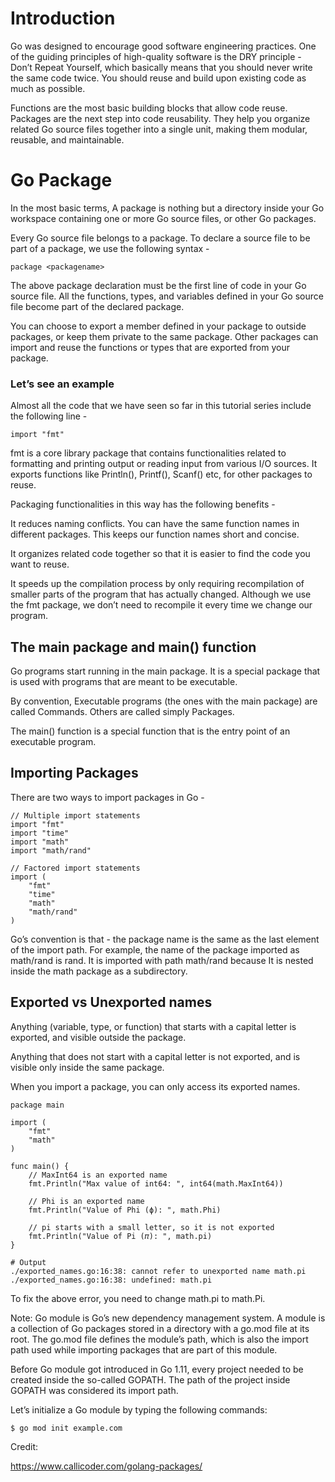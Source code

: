 # Introduction

Go was designed to encourage good software engineering practices. One of the guiding principles of high-quality software is the DRY principle - Don’t Repeat Yourself, which basically means that you should never write the same code twice. You should reuse and build upon existing code as much as possible.

Functions are the most basic building blocks that allow code reuse. Packages are the next step into code reusability. They help you organize related Go source files together into a single unit, making them modular, reusable, and maintainable.

# Go Package

In the most basic terms, A package is nothing but a directory inside your Go workspace containing one or more Go source files, or other Go packages.

Every Go source file belongs to a package. To declare a source file to be part of a package, we use the following syntax -

```
package <packagename>
```

The above package declaration must be the first line of code in your Go source file. All the functions, types, and variables defined in your Go source file become part of the declared package.

You can choose to export a member defined in your package to outside packages, or keep them private to the same package. Other packages can import and reuse the functions or types that are exported from your package.

### Let’s see an example

Almost all the code that we have seen so far in this tutorial series include the following line -

```
import "fmt"
```

fmt is a core library package that contains functionalities related to formatting and printing output or reading input from various I/O sources. It exports functions like Println(), Printf(), Scanf() etc, for other packages to reuse.

Packaging functionalities in this way has the following benefits -

It reduces naming conflicts. You can have the same function names in different packages. This keeps our function names short and concise.

It organizes related code together so that it is easier to find the code you want to reuse.

It speeds up the compilation process by only requiring recompilation of smaller parts of the program that has actually changed. Although we use the fmt package, we don’t need to recompile it every time we change our program.

## The main package and main() function

Go programs start running in the main package. It is a special package that is used with programs that are meant to be executable.

By convention, Executable programs (the ones with the main package) are called Commands. Others are called simply Packages.

The main() function is a special function that is the entry point of an executable program.

## Importing Packages

There are two ways to import packages in Go -

```
// Multiple import statements
import "fmt"
import "time"
import "math"
import "math/rand"
```

```
// Factored import statements
import (
	"fmt"
	"time"
	"math"
    "math/rand"
)
```

Go’s convention is that - the package name is the same as the last element of the import path. For example, the name of the package imported as math/rand is rand. It is imported with path math/rand because It is nested inside the math package as a subdirectory.

## Exported vs Unexported names

Anything (variable, type, or function) that starts with a capital letter is exported, and visible outside the package.

Anything that does not start with a capital letter is not exported, and is visible only inside the same package.

When you import a package, you can only access its exported names.

```
package main

import (
	"fmt"
	"math"
)

func main() {
	// MaxInt64 is an exported name
	fmt.Println("Max value of int64: ", int64(math.MaxInt64))

	// Phi is an exported name
	fmt.Println("Value of Phi (ϕ): ", math.Phi)

	// pi starts with a small letter, so it is not exported
	fmt.Println("Value of Pi (𝜋): ", math.pi)
}
```

```
# Output
./exported_names.go:16:38: cannot refer to unexported name math.pi
./exported_names.go:16:38: undefined: math.pi
```

To fix the above error, you need to change math.pi to math.Pi.

Note: Go module is Go’s new dependency management system. A module is a collection of Go packages stored in a directory with a go.mod file at its root. The go.mod file defines the module’s path, which is also the import path used while importing packages that are part of this module.

Before Go module got introduced in Go 1.11, every project needed to be created inside the so-called GOPATH. The path of the project inside GOPATH was considered its import path.

Let’s initialize a Go module by typing the following commands:

```
$ go mod init example.com
```

Credit:

https://www.callicoder.com/golang-packages/
